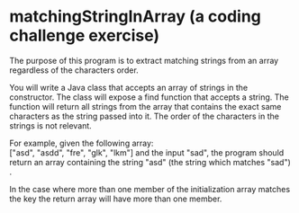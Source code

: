 # matchingStringInArray (a coding challenge exercise)
The purpose of this program is to extract matching strings from an array regardless of the characters order.  

You will write a Java class that accepts an array of strings in the constructor. The class will expose a find function that accepts a string. The function will return all strings from the array that contains the exact same characters as the string passed into it. The order of the characters in the strings is not relevant.  

For example, given the following array:  
["asd", "asdd", "fre", "glk", "lkm"]
and the input "sad", the program should return an array containing the string "asd" (the string which matches "sad") .  

In the case where more than one member of the initialization array matches the key the return array will have more than one member.
